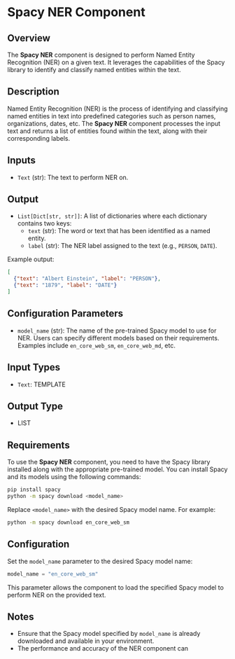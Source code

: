 # Spacy NER Component

## Overview
The **Spacy NER** component is designed to perform Named Entity Recognition (NER) on a given text. It leverages the capabilities of the Spacy library to identify and classify named entities within the text.

## Description
Named Entity Recognition (NER) is the process of identifying and classifying named entities in text into predefined categories such as person names, organizations, dates, etc. The **Spacy NER** component processes the input text and returns a list of entities found within the text, along with their corresponding labels.

## Inputs
- `Text` (str): The text to perform NER on.

## Output
- `List[Dict[str, str]]`: A list of dictionaries where each dictionary contains two keys:
  - `text` (str): The word or text that has been identified as a named entity.
  - `label` (str): The NER label assigned to the text (e.g., `PERSON`, `DATE`).

Example output:
```json
[
  {"text": "Albert Einstein", "label": "PERSON"},
  {"text": "1879", "label": "DATE"}
]
```

## Configuration Parameters
- `model_name` (str): The name of the pre-trained Spacy model to use for NER. Users can specify different models based on their requirements. Examples include `en_core_web_sm`, `en_core_web_md`, etc.

## Input Types
- `Text`: TEMPLATE

## Output Type
- LIST

## Requirements
To use the **Spacy NER** component, you need to have the Spacy library installed along with the appropriate pre-trained model. You can install Spacy and its models using the following commands:
```sh
pip install spacy
python -m spacy download <model_name>
```

Replace `<model_name>` with the desired Spacy model name. For example:
```sh
python -m spacy download en_core_web_sm
```

## Configuration
Set the `model_name` parameter to the desired Spacy model name:
```python
model_name = "en_core_web_sm"
```

This parameter allows the component to load the specified Spacy model to perform NER on the provided text.

## Notes
- Ensure that the Spacy model specified by `model_name` is already downloaded and available in your environment.
- The performance and accuracy of the NER component can